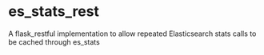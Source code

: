 # es_stats_rest
A flask_restful implementation to allow repeated Elasticsearch stats calls to be cached through es_stats
